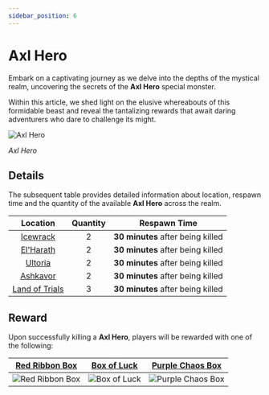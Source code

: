 ```yaml
---
sidebar_position: 6
---
```


# Axl Hero

Embark on a captivating journey as we delve into the depths of the mystical realm, uncovering the secrets of the **Axl Hero** special monster.

Within this article, we shed light on the elusive whereabouts of this formidable beast and reveal the tantalizing rewards that await daring adventurers who dare to challenge its might.

![Axl Hero](/img/monsters/special/others/axl-hero.jpg)

_Axl Hero_

## Details

The subsequent table provides detailed information about location, respawn time and the quantity of the available **Axl Hero** across the realm.

|                Location                | Quantity |           Respawn Time            |
| :------------------------------------: | :------: | :-------------------------------: |
|       [Icewrack](/maps/icewrack)       |    2     | **30 minutes** after being killed |
|      [El'Harath](/maps/el-harath)      |    2     | **30 minutes** after being killed |
|        [Ultoria](/maps/ultoria)        |    2     | **30 minutes** after being killed |
|       [Ashkavor](/maps/ashkavor)       |    2     | **30 minutes** after being killed |
| [Land of Trials](/maps/land-of-trials) |    3     | **30 minutes** after being killed |

## Reward

Upon successfully killing a **Axl Hero**, players will be rewarded with one of the following:

|    [Red Ribbon Box](/items/item-bags/misc/red-ribbon-box)     |   [Box of Luck](/items/item-bags/misc/box-of-luck)   |   [Purple Chaos Box](/items/item-bags/misc/purple-chaos-box)    |
| :-----------------------------------------------------------: | :--------------------------------------------------: | :------------------------------------------------------------: |
| ![Red Ribbon Box](/img/items/item-bags/box-of-red-ribbon.png) | ![Box of Luck](/img/items/item-bags/box-of-luck.png) | ![Purple Chaos Box](/img/items/item-bags/purple-chaos-box.png) |
